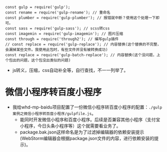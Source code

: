 ```
const gulp = require('gulp');
const rename = require('gulp-rename'); // 重命名
const plumber = require('gulp-plumber'); // 报错就中断？使用这个处理一下即可。
const sass = require('gulp-sass'); // scss转css
const imagemin = require('gulp-imagemin'); // 图片压缩
const through = require('through2'); // 编写gulp插件
// const replace = require('gulp-replace'); // 内容替换(这个替换的不完整，会漏掉某些文件。我使用此包时，有些文件并没有被转换成功)
const replace = require('gulp-batch-replace'); // 内容替换(这个没问题，上个包出的问题，这个包没出类似的问题)
```
* js转义，压缩，css自动补全等，自行查找，不一一列举了。

# 微信小程序转百度小程序
* 我给whd-mp-baidu项目配置了一份微信小程序转百度小程序的配置：```./gulp案例之微信小程序转百度小程序/gulpfile.js```。
    - 能同时开发微信小程序和百度小程序。后续是否兼容其他小程序（支付宝小程序，今日头条小程序等）这个就需要看业务了。
    - package.bak.json这样命名是为了过滤掉编辑器的依赖安装提示(WebStorm编辑器会根据package.json文件的内容，进行依赖安装的提示)。
